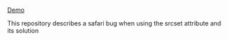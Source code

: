 [Demo](https://krydima.github.io/test-picture/#/)

This repository describes a safari bug when using the srcset attribute and its solution
